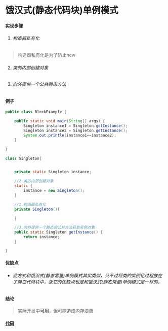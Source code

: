 # 饿汉式(静态代码块)单例模式

#### 实现步骤

1. ###### 构造器私有化

>构造器私有化是为了防止new

2. ###### 类的内部创建对象

3. ###### 向外提供一个公共静态方法

#### 例子

```java
public class BlockExample {

    public static void main(String[] args) {
        Singleton instance1 = Singleton.getInstance();
        Singleton instance2 = Singleton.getInstance();
        System.out.println(instance1==instance2);
    }

}

class Singleton{


    private static Singleton instance;

    //2.类的内部创建对象
    static {
        instance = new Singleton();
    }

    //1.构造器私有化
    private Singleton(){

    }

    //3.向外提供一个静态的公共方法获取实例对象
    public static Singleton getInstance() {
        return instance;
    }

}
```

#### 优缺点

* ###### 此方式和饿汉式(静态常量)单例模式其实类似，只不过将类的实例化过程放在了静态代码块中，故它的优缺点也是和饿汉式(静态常量)单例模式是一样的。

#### 结论

>实际开发中**可用**，但可能造成内存浪费

#### [代码](../../../../../src/main/java/org/fade/pattern/singleton/hungry/block/BlockExample.java)
